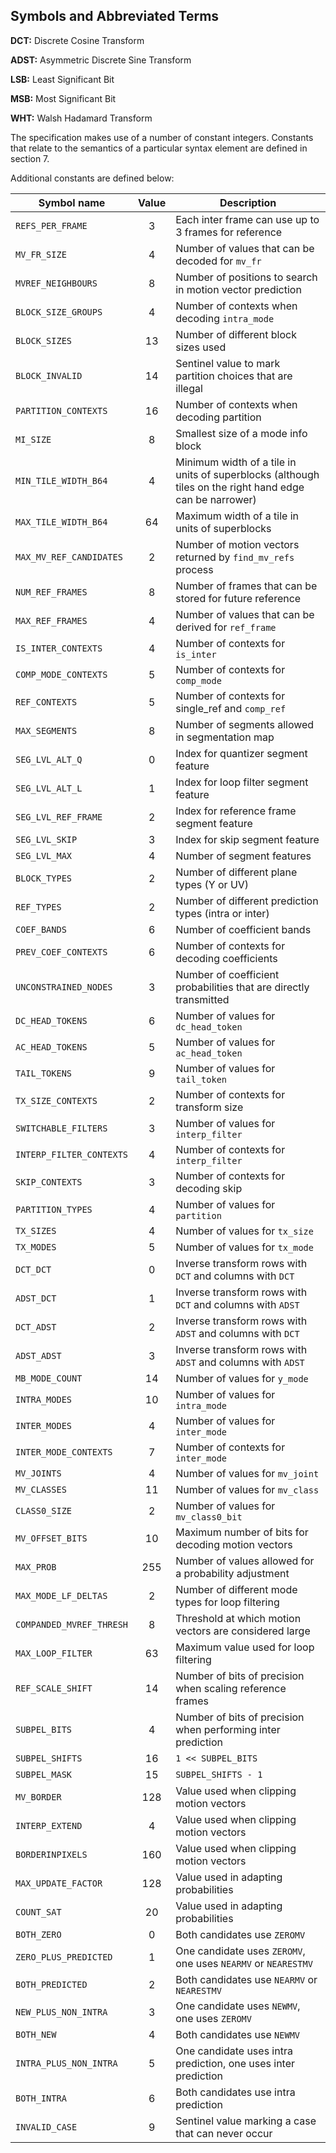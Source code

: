 
## Symbols and Abbreviated Terms

**DCT:** Discrete Cosine Transform

**ADST:** Asymmetric Discrete Sine Transform

**LSB:** Least Significant Bit

**MSB:** Most Significant Bit

**WHT:** Walsh Hadamard Transform

The specification makes use of a number of constant integers.  Constants that
relate to the semantics of a particular syntax element are defined in section
7.

Additional constants are defined below:


| Symbol name              | Value | Description |
| ------------------------ |:-----:| ----------- |
| `REFS_PER_FRAME`         | 3     | Each inter frame can use up to 3 frames for reference
| `MV_FR_SIZE`             | 4     | Number of values that can be decoded for `mv_fr`
| `MVREF_NEIGHBOURS`       | 8     | Number of positions to search in motion vector prediction
| `BLOCK_SIZE_GROUPS`      | 4     | Number of contexts when decoding `intra_mode`
| `BLOCK_SIZES`            | 13    | Number of different block sizes used
| `BLOCK_INVALID`          | 14    | Sentinel value to mark partition choices that are illegal
| `PARTITION_CONTEXTS`     | 16    | Number of contexts when decoding partition
| `MI_SIZE`                | 8     | Smallest size of a mode info block
| `MIN_TILE_WIDTH_B64`     | 4     | Minimum width of a tile in units of superblocks (although tiles on the right hand edge can be narrower)
| `MAX_TILE_WIDTH_B64`     | 64    | Maximum width of a tile in units of superblocks
| `MAX_MV_REF_CANDIDATES`  | 2     | Number of motion vectors returned by `find_mv_refs` process
| `NUM_REF_FRAMES`         | 8     | Number of frames that can be stored for future reference
| `MAX_REF_FRAMES`         | 4     | Number of values that can be derived for `ref_frame`
| `IS_INTER_CONTEXTS`      | 4     | Number of contexts for `is_inter`
| `COMP_MODE_CONTEXTS`     | 5     | Number of contexts for `comp_mode`
| `REF_CONTEXTS`           | 5     | Number of contexts for single_ref and `comp_ref`
| `MAX_SEGMENTS`           | 8     | Number of segments allowed in segmentation map
| `SEG_LVL_ALT_Q`          | 0     | Index for quantizer segment feature
| `SEG_LVL_ALT_L`          | 1     | Index for loop filter segment feature
| `SEG_LVL_REF_FRAME`      | 2     | Index for reference frame segment feature
| `SEG_LVL_SKIP`           | 3     | Index for skip segment feature
| `SEG_LVL_MAX`            | 4     | Number of segment features
| `BLOCK_TYPES`            | 2     | Number of different plane types (Y or UV)
| `REF_TYPES`              | 2     | Number of different prediction types (intra or inter)
| `COEF_BANDS`             | 6     | Number of coefficient bands
| `PREV_COEF_CONTEXTS`     | 6     | Number of contexts for decoding coefficients
| `UNCONSTRAINED_NODES`    | 3     | Number of coefficient probabilities that are directly transmitted
| `DC_HEAD_TOKENS`         | 6     | Number of values for `dc_head_token`
| `AC_HEAD_TOKENS`         | 5     | Number of values for `ac_head_token`
| `TAIL_TOKENS`            | 9     | Number of values for `tail_token`
| `TX_SIZE_CONTEXTS`       | 2     | Number of contexts for transform size
| `SWITCHABLE_FILTERS`     | 3     | Number of values for `interp_filter`
| `INTERP_FILTER_CONTEXTS` | 4     | Number of contexts for `interp_filter`
| `SKIP_CONTEXTS`          | 3     | Number of contexts for decoding skip
| `PARTITION_TYPES`        | 4     | Number of values for `partition`
| `TX_SIZES`               | 4     | Number of values for `tx_size`
| `TX_MODES`               | 5     | Number of values for `tx_mode`
| `DCT_DCT`                | 0     | Inverse transform rows with `DCT` and columns with `DCT`
| `ADST_DCT`               | 1     | Inverse transform rows with `DCT` and columns with `ADST`
| `DCT_ADST`               | 2     | Inverse transform rows with `ADST` and columns with `DCT`
| `ADST_ADST`              | 3     | Inverse transform rows with `ADST` and columns with `ADST`
| `MB_MODE_COUNT`          | 14    | Number of values for `y_mode`
| `INTRA_MODES`            | 10    | Number of values for `intra_mode`
| `INTER_MODES`            | 4     | Number of values for `inter_mode`
| `INTER_MODE_CONTEXTS`    | 7     | Number of contexts for `inter_mode`
| `MV_JOINTS`              | 4     | Number of values for `mv_joint`
| `MV_CLASSES`             | 11    | Number of values for `mv_class`
| `CLASS0_SIZE`            | 2     | Number of values for `mv_class0_bit`
| `MV_OFFSET_BITS`         | 10    | Maximum number of bits for decoding motion vectors
| `MAX_PROB`               | 255   | Number of values allowed for a probability adjustment
| `MAX_MODE_LF_DELTAS`     | 2     | Number of different mode types for loop filtering
| `COMPANDED_MVREF_THRESH` | 8     | Threshold at which motion vectors are considered large
| `MAX_LOOP_FILTER`        | 63    | Maximum value used for loop filtering
| `REF_SCALE_SHIFT`        | 14    | Number of bits of precision when scaling reference frames
| `SUBPEL_BITS`            | 4     | Number of bits of precision when performing inter prediction
| `SUBPEL_SHIFTS`          | 16    | `1 << SUBPEL_BITS`
| `SUBPEL_MASK`            | 15    | `SUBPEL_SHIFTS - 1`
| `MV_BORDER`              | 128   | Value used when clipping motion vectors
| `INTERP_EXTEND`          | 4     | Value used when clipping motion vectors
| `BORDERINPIXELS`         | 160   | Value used when clipping motion vectors
| `MAX_UPDATE_FACTOR`      | 128   | Value used in adapting probabilities
| `COUNT_SAT`              | 20    | Value used in adapting probabilities
| `BOTH_ZERO`              | 0     | Both candidates use `ZEROMV`
| `ZERO_PLUS_PREDICTED`    | 1     | One candidate uses `ZEROMV`, one uses `NEARMV` or `NEARESTMV`
| `BOTH_PREDICTED`         | 2     | Both candidates use `NEARMV` or `NEARESTMV`
| `NEW_PLUS_NON_INTRA`     | 3     | One candidate uses `NEWMV`, one uses `ZEROMV`
| `BOTH_NEW`               | 4     | Both candidates use `NEWMV`
| `INTRA_PLUS_NON_INTRA`   | 5     | One candidate uses intra prediction, one uses inter prediction
| `BOTH_INTRA`             | 6     | Both candidates use intra prediction
| `INVALID_CASE`           | 9     | Sentinel value marking a case that can never occur
